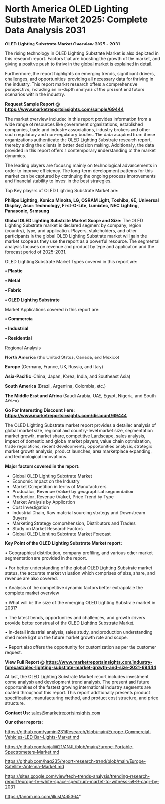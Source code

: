 # North America OLED Lighting Substrate Market 2025: Complete Data Analysis 2031

<Strong> OLED Lighting Substrate Market Overview 2025 - 2031</strong>

The rising technology in OLED Lighting Substrate Market is also depicted in this research report. Factors that are boosting the growth of the market, and giving a positive push to thrive in the global market is explained in detail.

Furthermore, the report highlights on emerging trends, significant drivers, challenges, and opportunities, providing all necessary data for thriving in the industry. This report market research offers a comprehensive perspective, including an in-depth analysis of the present and future scenarios within the industry.

<strong>Request Sample Report @ <a href=https://www.marketreportsinsights.com/sample/69444>https://www.marketreportsinsights.com/sample/69444</a></strong>

The market overview included in this report provides information from a wide range of resources like government organizations, established companies, trade and industry associations, industry brokers and other such regulatory and non-regulatory bodies. The data acquired from these organizations authenticate the OLED Lighting Substrate research report, thereby aiding the clients in better decision making. Additionally, the data provided in this report offers a contemporary understanding of the market dynamics.

The leading players are focusing mainly on technological advancements in order to improve efficiency. The long-term development patterns for this market can be captured by continuing the ongoing process improvements and financial stability to invest in the best strategies.

Top Key players of OLED Lighting Substrate Market are:

<strong>Philips Lighting, Konica Minolta, LG, OSRAM Light, Toshiba, GE, Universal Display, Ason Technology, First-O-Lite, Lumiotec, NEC Lighting, Panasonic, Samsung</strong>

<strong><b>Global OLED Lighting Substrate Market Scope and Size:</b></strong>
The OLED Lighting Substrate market is declared segment by company, region (country), type, and application. Players, stakeholders, and other participants in the global OLED Lighting Substrate market will gain the market scope as they use the report as a powerful resource. The segmental analysis focuses on revenue and product by type and application and the forecast period of 2025-2031.

OLED Lighting Substrate Market Types covered in this report are:

<strong>• Plastic

• Metal

• Fabric

• OLED Lighting Substrate</strong>

Market Applications covered in this report are:

<strong>• Commercial

• Industrial

• Residential</strong> 

Regional Analysis

<strong>North America</strong> (the United States, Canada, and Mexico)

<strong>Europe</strong> (Germany, France, UK, Russia, and Italy)

<strong>Asia-Pacific</strong> (China, Japan, Korea, India, and Southeast Asia)

<strong>South America</strong> (Brazil, Argentina, Colombia, etc.)

<strong>The Middle East and Africa</strong> (Saudi Arabia, UAE, Egypt, Nigeria, and South Africa)

<strong>Go For Interesting Discount Here: <a href=https://www.marketreportsinsights.com/discount/69444>https://www.marketreportsinsights.com/discount/69444</a></strong>

The OLED Lighting Substrate market report provides a detailed analysis of global market size, regional and country-level market size, segmentation market growth, market share, competitive Landscape, sales analysis, impact of domestic and global market players, value chain optimization, trade regulations, recent developments, opportunities analysis, strategic market growth analysis, product launches, area marketplace expanding, and technological innovations.

<strong><b>Major factors covered in the report:</b></strong>
<ul>
  <li>Global OLED Lighting Substrate Market </li>
  <li>Economic Impact on the Industry</li>
  <li>Market Competition in terms of Manufacturers</li>
  <li>Production, Revenue (Value) by geographical segmentation</li>
  <li>Production, Revenue (Value), Price Trend by Type</li>
  <li>Market Analysis by Application</li>
  <li>Cost Investigation</li>
  <li>Industrial Chain, Raw material sourcing strategy and Downstream Buyers</li>
  <li>Marketing Strategy comprehension, Distributors and Traders</li>
  <li>Study on Market Research Factors</li>
  <li>Global OLED Lighting Substrate Market Forecast</li>
</ul>

<strong><b>Key Point of the OLED Lighting Substrate Market report:</b></strong>

• Geographical distribution, company profiling, and various other market segmentation are provided in the report.

• For better understanding of the global OLED Lighting Substrate market status, the accurate market valuation which comprises of size, share, and revenue are also covered.

• Analysis of the competitive dynamic factors better extrapolate the complete market overview

• What will be the size of the emerging OLED Lighting Substrate market in 2031?

• The latest trends, opportunities and challenges, and growth drivers provide better construal of the OLED Lighting Substrate Market.

• In-detail industrial analysis, sales study, and production understanding shed more light on the future market growth rate and scope.

• Report also offers the opportunity for customization as per the customer request.

<strong><b>View Full Report @ <a href=https://www.marketreportsinsights.com/industry-forecast/oled-lighting-substrate-market-growth-and-size-2021-69444>https://www.marketreportsinsights.com/industry-forecast/oled-lighting-substrate-market-growth-and-size-2021-69444</a></b></strong>


At last, the OLED Lighting Substrate Market report includes investment come analysis and development trend analysis. The present and future opportunities of the fastest growing international industry segments are coated throughout this report. This report additionally presents product specification, manufacturing method, and product cost structure, and price structure.

<strong>Contact Us:</strong>
sales@marketreportsinsights.com

<strong>Our other reports:</strong>

<a href=https://github.com/yamini231/Research/blob/main/Europe-Commercial-Vehicles-LED-Bar-Lights-Market.md>https://github.com/yamini231/Research/blob/main/Europe-Commercial-Vehicles-LED-Bar-Lights-Market.md</a>

<a href=https://github.com/anjaliiii21/ANJL/blob/main/Europe-Portable-Spectrometers-Market.md>https://github.com/anjaliiii21/ANJL/blob/main/Europe-Portable-Spectrometers-Market.md</a>

<a href=https://github.com/haq235/report-research-trend/blob/main/Europe-Satellite-Antenna-Market.md>https://github.com/haq235/report-research-trend/blob/main/Europe-Satellite-Antenna-Market.md</a>

<a href=https://sites.google.com/view/tech-trends-analysis/trending-research-report/europe-tv-white-space-spectrum-market-to-witness-58-9-cagr-by-2031>https://sites.google.com/view/tech-trends-analysis/trending-research-report/europe-tv-white-space-spectrum-market-to-witness-58-9-cagr-by-2031</a>

<a href=https://tanomuno.com/illust/465364>https://tanomuno.com/illust/465364</a>"
